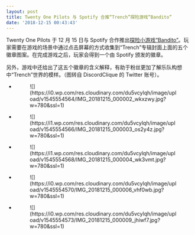 ```yaml
---
layout: post
title: Twenty One Pilots 与 Spotify 合推“Trench”探险游戏“Bandito”
date: '2018-12-15 00:43:43'
---
```



Twenty One Pilots 于 12 月 15 日与 Spotify 合作推出[探险小游戏“Bandito”](http://imabandi.to)。玩家需要在游戏的场景中通过点击屏幕的方式收集到“Trench”专辑封面上面的五个徽章图案。在完成游戏之后，玩家会得到一个由 Spotify 颁发的徽章。

另外，游戏中还给出了这五个徽章的含义解释，有助于粉丝更加了解乐队构想中“Trench”世界的模样。（图转自 DiscordClique 的 Twitter 账号）。

- <figure>![](https://i0.wp.com/res.cloudinary.com/du5vcylqh/image/upload/v1545554564/IMG_20181215_000002_wkxzwy.jpg?w=780&ssl=1)</figure>
- <figure>![](https://i1.wp.com/res.cloudinary.com/du5vcylqh/image/upload/v1545554566/IMG_20181215_000003_os2y4z.jpg?w=780&ssl=1)</figure>
- <figure>![](https://i1.wp.com/res.cloudinary.com/du5vcylqh/image/upload/v1545554568/IMG_20181215_000004_wk3vmt.jpg?w=780&ssl=1)</figure>
- <figure>![](https://i0.wp.com/res.cloudinary.com/du5vcylqh/image/upload/v1545554570/IMG_20181215_000006_vhf0wb.jpg?w=780&ssl=1)</figure>
- <figure>![](https://i0.wp.com/res.cloudinary.com/du5vcylqh/image/upload/v1545554573/IMG_20181215_000009_jhiwf7.jpg?w=780&ssl=1)</figure>


